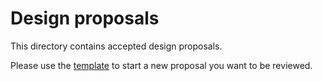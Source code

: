 # Design proposals

This directory contains accepted design proposals.

Please use the [template](TEMPLATE.md) to start a new proposal you want to be
reviewed.
